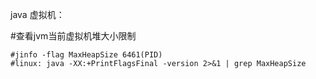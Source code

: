 

java 虚拟机：

#查看jvm当前虚拟机堆大小限制

    #jinfo -flag MaxHeapSize 6461(PID)
    #linux: java -XX:+PrintFlagsFinal -version 2>&1 | grep MaxHeapSize